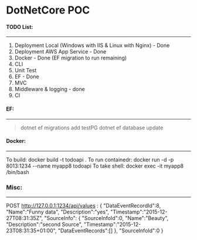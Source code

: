 # DotNetCore POC


#### TODO List:
-------------------------------
1. Deployment Local (Windows with IIS & Linux with Nginx) - Done
2. Deployment AWS App Service - Done
2. Docker - Done (EF migration to run remaining)
3. CLI
4. Unit Test
5. EF - Done
6. MVC
7. Middleware & logging - done
8. CI

#### EF:
-------------------------------
> dotnet ef migrations add testPG
> dotnet ef database update


#### Docker:
-----------------------------
To build: docker build -t todoapi .
To run containedr: docker run -d -p 8013:1234 --name myapp8 todoapi
To take shell: docker exec -it myapp8 /bin/bash



### Misc:
--------------

POST http://127.0.0.1:1234/api/values :
{
  "DataEventRecordId":8,
  "Name":"Funny data",
  "Description":"yes",
  "Timestamp":"2015-12-27T08:31:35Z",
   "SourceInfo":
  { 
    "SourceInfoId":0,
    "Name":"Beauty",
    "Description":"second Source",
    "Timestamp":"2015-12-23T08:31:35+01:00",
    "DataEventRecords":[]
  },
 "SourceInfoId":0 
}